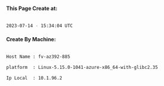
   
#### This Page Create at:

```bash

2023-07-14 - 15:34:04 UTC

```

#### Create By Machine:

```bash

Host Name : fv-az392-885

platform  : Linux-5.15.0-1041-azure-x86_64-with-glibc2.35

Ip Local  : 10.1.96.2

```

